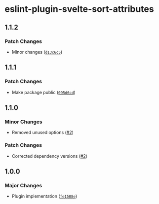 # eslint-plugin-svelte-sort-attributes

## 1.1.2

### Patch Changes

- Minor changes ([`d13c6c5`](https://github.com/mikededo/eslint-plugin-svelte-sort-attributes/commit/d13c6c58574e9c2598137ccaec9de0d9d1ea04ca))

## 1.1.1

### Patch Changes

- Make package public ([`095d6cd`](https://github.com/mikededo/eslint-plugin-svelte-sort-attributes/commit/095d6cd09d23c679b3b2d848c6bea88ba8f5474a))

## 1.1.0

### Minor Changes

- Removed unused options ([#2](https://github.com/mikededo/eslint-plugin-svelte-sort-attributes/pull/2))

### Patch Changes

- Corrected dependency versions ([#2](https://github.com/mikededo/eslint-plugin-svelte-sort-attributes/pull/2))

## 1.0.0

### Major Changes

- Plugin implementation ([`fe1508e`](https://github.com/mikededo/eslint-plugin-svelte-sort-attributes/commit/fe1508ec1b086f1a5b86a68c5a542de79e50ed90))
